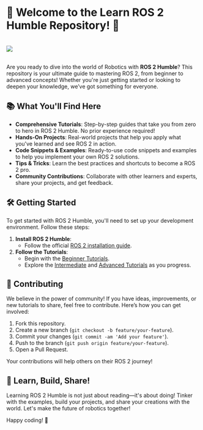 # 🚀 Welcome to the **Learn ROS 2 Humble** Repository! 🌟 

<div style="display: inline-flex; align-items: center;">
  <div style="width: 70px; height: 50px; overflow: hidden; display: flex; align-items: center;">
    <img src="https://avatars.githubusercontent.com/u/3979232?s=50">
  </div>
</div>




Are you ready to dive into the world of Robotics with **ROS 2 Humble**? This repository is your ultimate guide to mastering ROS 2, from beginner to advanced concepts! Whether you're just getting started or looking to deepen your knowledge, we’ve got something for everyone.

## 📚 What You'll Find Here

- **Comprehensive Tutorials**: Step-by-step guides that take you from zero to hero in ROS 2 Humble. No prior experience required!
- **Hands-On Projects**: Real-world projects that help you apply what you've learned and see ROS 2 in action.
- **Code Snippets & Examples**: Ready-to-use code snippets and examples to help you implement your own ROS 2 solutions.
- **Tips & Tricks**: Learn the best practices and shortcuts to become a ROS 2 pro.
- **Community Contributions**: Collaborate with other learners and experts, share your projects, and get feedback.

## 🛠 Getting Started

To get started with ROS 2 Humble, you'll need to set up your development environment. Follow these steps:

1. **Install ROS 2 Humble**:
   - Follow the official [ROS 2 installation guide](https://docs.ros.org/en/humble/Installation.html).
2. **Follow the Tutorials**:
   - Begin with the [Beginner Tutorials](./tutorials/beginner).
   - Explore the [Intermediate](./tutorials/intermediate) and [Advanced Tutorials](./tutorials/advanced) as you progress.

## 🤝 Contributing

We believe in the power of community! If you have ideas, improvements, or new tutorials to share, feel free to contribute. Here’s how you can get involved:

1. Fork this repository.
2. Create a new branch (`git checkout -b feature/your-feature`).
3. Commit your changes (`git commit -am 'Add your feature'`).
4. Push to the branch (`git push origin feature/your-feature`).
5. Open a Pull Request.

Your contributions will help others on their ROS 2 journey!

## 🧠 Learn, Build, Share!

Learning ROS 2 Humble is not just about reading—it's about doing! Tinker with the examples, build your projects, and share your creations with the world. Let's make the future of robotics together!

Happy coding! 🚀
